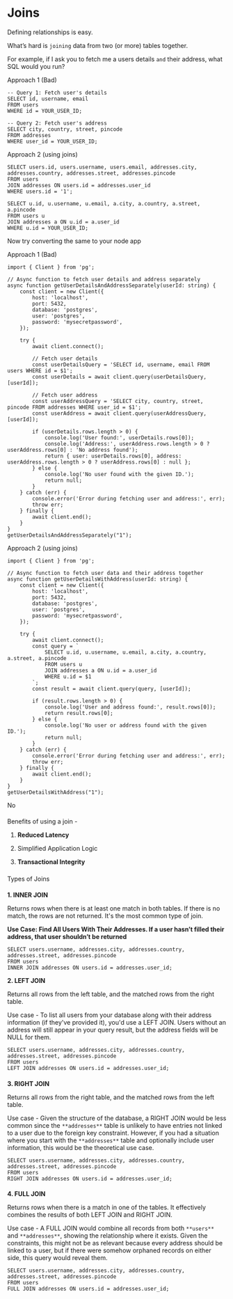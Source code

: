 Joins
===============

Defining relationships is easy.

What’s hard is `joining` data from two (or more) tables together.

For example, if I ask you to fetch me a users details `and` their address, what SQL would you run?

Approach 1 (Bad)

    -- Query 1: Fetch user's details
    SELECT id, username, email
    FROM users
    WHERE id = YOUR_USER_ID;
    
    -- Query 2: Fetch user's address
    SELECT city, country, street, pincode
    FROM addresses
    WHERE user_id = YOUR_USER_ID;

Approach 2 (using joins)

    SELECT users.id, users.username, users.email, addresses.city, addresses.country, addresses.street, addresses.pincode
    FROM users
    JOIN addresses ON users.id = addresses.user_id
    WHERE users.id = '1';

    SELECT u.id, u.username, u.email, a.city, a.country, a.street, a.pincode
    FROM users u
    JOIN addresses a ON u.id = a.user_id
    WHERE u.id = YOUR_USER_ID;

Now try converting the same to your node app

Approach 1 (Bad)

    import { Client } from 'pg';
    
    // Async function to fetch user details and address separately
    async function getUserDetailsAndAddressSeparately(userId: string) {
        const client = new Client({
            host: 'localhost',
            port: 5432,
            database: 'postgres',
            user: 'postgres',
            password: 'mysecretpassword',
        });
    
        try {
            await client.connect();
    
            // Fetch user details
            const userDetailsQuery = 'SELECT id, username, email FROM users WHERE id = $1';
            const userDetails = await client.query(userDetailsQuery, [userId]);
    
            // Fetch user address
            const userAddressQuery = 'SELECT city, country, street, pincode FROM addresses WHERE user_id = $1';
            const userAddress = await client.query(userAddressQuery, [userId]);
    
            if (userDetails.rows.length > 0) {
                console.log('User found:', userDetails.rows[0]);
                console.log('Address:', userAddress.rows.length > 0 ? userAddress.rows[0] : 'No address found');
                return { user: userDetails.rows[0], address: userAddress.rows.length > 0 ? userAddress.rows[0] : null };
            } else {
                console.log('No user found with the given ID.');
                return null;
            }
        } catch (err) {
            console.error('Error during fetching user and address:', err);
            throw err;
        } finally {
            await client.end();
        }
    }
    getUserDetailsAndAddressSeparately("1");

Approach 2 (using joins)

    import { Client } from 'pg';
    
    // Async function to fetch user data and their address together
    async function getUserDetailsWithAddress(userId: string) {
        const client = new Client({
            host: 'localhost',
            port: 5432,
            database: 'postgres',
            user: 'postgres',
            password: 'mysecretpassword',
        });
    
        try {
            await client.connect();
            const query = `
                SELECT u.id, u.username, u.email, a.city, a.country, a.street, a.pincode
                FROM users u
                JOIN addresses a ON u.id = a.user_id
                WHERE u.id = $1
            `;
            const result = await client.query(query, [userId]);
    
            if (result.rows.length > 0) {
                console.log('User and address found:', result.rows[0]);
                return result.rows[0];
            } else {
                console.log('No user or address found with the given ID.');
                return null;
            }
        } catch (err) {
            console.error('Error during fetching user and address:', err);
            throw err;
        } finally {
            await client.end();
        }
    }
    getUserDetailsWithAddress("1");

No

#### 

[](#614e804a75a44dcc90336579344a095c "Benefits of using a join - ")Benefits of using a join -

1.  **Reduced Latency**

2.  Simplified Application Logic

3.  ****Transactional Integrity****

### 

[](#8b07696f5e2c48248bad39ec20d4bf21 "Types of Joins")Types of Joins

#### 

[](#408955e8a01748159054e54560ee19a5 "1. INNER JOIN")****1\. INNER JOIN****

Returns rows when there is at least one match in both tables. If there is no match, the rows are not returned. It's the most common type of join.

**Use Case: Find All Users With Their Addresses. If a user hasn’t filled their address, that user shouldn’t be returned**

    SELECT users.username, addresses.city, addresses.country, addresses.street, addresses.pincode
    FROM users
    INNER JOIN addresses ON users.id = addresses.user_id;

****2\. LEFT JOIN****

Returns all rows from the left table, and the matched rows from the right table.

Use case - To list all users from your database along with their address information (if they've provided it), you'd use a LEFT JOIN. Users without an address will still appear in your query result, but the address fields will be NULL for them.

    SELECT users.username, addresses.city, addresses.country, addresses.street, addresses.pincode
    FROM users
    LEFT JOIN addresses ON users.id = addresses.user_id;

#### 

[](#266f9485334b4fa3b961d35c7d8143a8 "3. RIGHT JOIN")****3\. RIGHT JOIN****

Returns all rows from the right table, and the matched rows from the left table.

Use case - Given the structure of the database, a RIGHT JOIN would be less common since the `**addresses**` table is unlikely to have entries not linked to a user due to the foreign key constraint. However, if you had a situation where you start with the `**addresses**` table and optionally include user information, this would be the theoretical use case.

    SELECT users.username, addresses.city, addresses.country, addresses.street, addresses.pincode
    FROM users
    RIGHT JOIN addresses ON users.id = addresses.user_id;

#### 

[](#82ef2838707b46f3a371697e69ba305b "4. FULL JOIN")****4\. FULL JOIN****

Returns rows when there is a match in one of the tables. It effectively combines the results of both LEFT JOIN and RIGHT JOIN.

Use case - A FULL JOIN would combine all records from both `**users**` and `**addresses**`, showing the relationship where it exists. Given the constraints, this might not be as relevant because every address should be linked to a user, but if there were somehow orphaned records on either side, this query would reveal them.

    SELECT users.username, addresses.city, addresses.country, addresses.street, addresses.pincode
    FROM users
    FULL JOIN addresses ON users.id = addresses.user_id;
